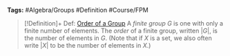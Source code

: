 ---
---

**Tags:** #Algebra/Groups #Definition #Course/FPM 

 > 
 > \[!Definition\]+ Def: [Order of a Group](Order%20of%20a%20Group.md)
 > A *finite group* $G$ is one with only a finite number of elements. The *order* of a finite group, written $\lvert G \rvert$, is the number of elements in $G$. (Note that if $X$ is a set, we also often write $\lvert X \rvert$ to be the number of elements in $X$.)

